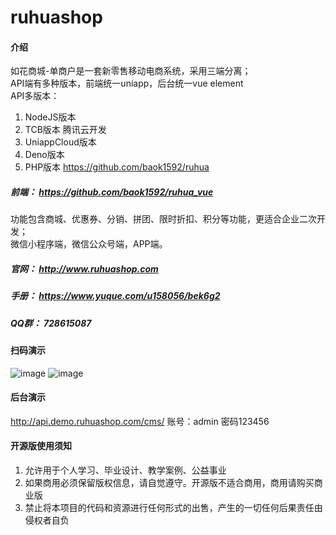 # ruhuashop
#### 介绍
如花商城-单商户是一套新零售移动电商系统，采用三端分离；  
API端有多种版本，前端统一uniapp，后台统一vue element  
API多版本：  
1.  NodeJS版本
2.  TCB版本	腾讯云开发
3.  UniappCloud版本
4.  Deno版本
5.  PHP版本    https://github.com/baok1592/ruhua


##### 前端： https://github.com/baok1592/ruhua_vue



功能包含商城、优惠券、分销、拼团、限时折扣、积分等功能，更适合企业二次开发；  
微信小程序端，微信公众号端，APP端。

##### 官网： http://www.ruhuashop.com 
##### 手册： https://www.yuque.com/u158056/bek6g2
##### QQ群： 728615087


#### 扫码演示
![image](https://raw.githubusercontent.com/baok1592/ruhua/master/xcx.jpg)
![image](https://raw.githubusercontent.com/baok1592/ruhua/master/h5.png)

#### 后台演示
http://api.demo.ruhuashop.com/cms/	账号：admin	密码123456


#### 开源版使用须知
1.  允许用于个人学习、毕业设计、教学案例、公益事业
2.  如果商用必须保留版权信息，请自觉遵守。开源版不适合商用，商用请购买商业版
3.  禁止将本项目的代码和资源进行任何形式的出售，产生的一切任何后果责任由侵权者自负

